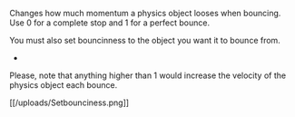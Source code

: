 Changes how much momentum a physics object looses when bouncing. Use 0 for a complete stop and 1 for a perfect bounce.

You must also set bouncinness to the object you want it to bounce from.

* 

Please, note that anything higher than 1 would increase the velocity of the physics object each bounce.

[[/uploads/Setbounciness.png]]